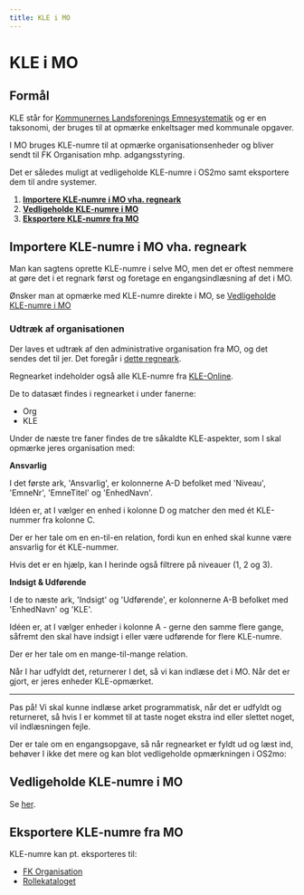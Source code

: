 ```yaml
---
title: KLE i MO
---
```


# KLE i MO

## Formål

KLE står for [Kommunernes Landsforenings Emnesystematik](https://www.kl.dk/okonomi-og-administration/digitalisering-og-teknologi/arbejdsgange-forretningsviden-og-informationshaandtering/kl-emnesystematik-kle/) og er en taksonomi, der bruges til at opmærke enkeltsager med kommunale opgaver.

I MO bruges KLE-numre til at opmærke organisationsenheder og bliver sendt til FK Organisation mhp. adgangsstyring.

Det er således muligt at vedligeholde KLE-numre i OS2mo samt eksportere dem til andre systemer.

1. **[Importere KLE-numre i MO vha. regneark](#Importere-KLE-numre-i-MO-vha.-regneark)**
2. **[Vedligeholde KLE-numre i MO](#vedligeholde-KLE-numre-i-MO)**
3. **[Eksportere KLE-numre fra MO](#eksportere-KLE-numre-fra-MO)**

## Importere KLE-numre i MO vha. regneark
Man kan sagtens oprette KLE-numre i selve MO, men det er oftest nemmere at gøre det i et regnark først og foretage en engangsindlæsning af det i MO.

Ønsker man at opmærke med KLE-numre direkte i MO, se [Vedligeholde KLE-numre i MO](##vedligeholde-KLE-numre-i-MO)

### Udtræk af organisationen
Der laves et udtræk af den administrative organisation fra MO, og det sendes det til jer. Det foregår i [dette regneark](../static/kle.xlsx).

Regnearket indeholder også alle KLE-numre fra [KLE-Online](https://www.kle-online.dk/).

De to datasæt findes i regnearket i under fanerne:

* Org
* KLE

Under de næste tre faner findes de tre såkaldte KLE-aspekter, som I skal opmærke jeres organisation med:

**Ansvarlig**

I det første ark, 'Ansvarlig', er kolonnerne A-D befolket med 'Niveau', 'EmneNr', 'EmneTitel' og 'EnhedNavn'.

Idéen er, at I vælger en enhed i kolonne D og matcher den med ét KLE-nummer fra kolonne C.

Der er her tale om en en-til-en relation, fordi kun en enhed skal kunne være ansvarlig for ét KLE-nummer.

Hvis det er en hjælp, kan I herinde også filtrere på niveauer (1, 2 og 3).

**Indsigt & Udførende**

I de to næste ark, 'Indsigt' og 'Udførende', er kolonnerne A-B befolket med 'EnhedNavn' og 'KLE'.

Idéen er, at I vælger enheder i kolonne A - gerne den samme flere gange, såfremt den skal have indsigt i eller være udførende for flere KLE-numre.

Der er her tale om en mange-til-mange relation.

Når I har udfyldt det, returnerer I det, så vi kan indlæse det i MO. Når det er gjort, er jeres enheder KLE-opmærket.

---

Pas på! Vi skal kunne indlæse arket programmatisk, når det er udfyldt og returneret, så hvis I er kommet til at taste noget ekstra ind eller slettet noget, vil indlæsningen fejle.

Der er tale om en engangsopgave, så når regnearket er fyldt ud og læst ind, behøver I ikke det mere og kan blot vedligeholde opmærkningen i OS2mo:

## Vedligeholde KLE-numre i MO

Se [her](https://rammearkitektur.docs.magenta.dk/os2mo/drift-support/manual.html#fanebladet-kle-opmrkninger).

## Eksportere KLE-numre fra MO

KLE-numre kan pt. eksporteres til:

* [FK Organisation](https://rammearkitektur.docs.magenta.dk/os2mo/data-import-export/exporters/os2sync.html)
* [Rollekataloget](https://rammearkitektur.docs.magenta.dk/os2mo/data-import-export/exporters/os2rollekatalog.html)
